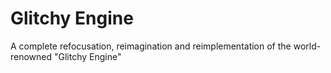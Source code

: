 # Glitchy Engine
A complete refocusation, reimagination and reimplementation of the world-renowned "Glitchy Engine"
